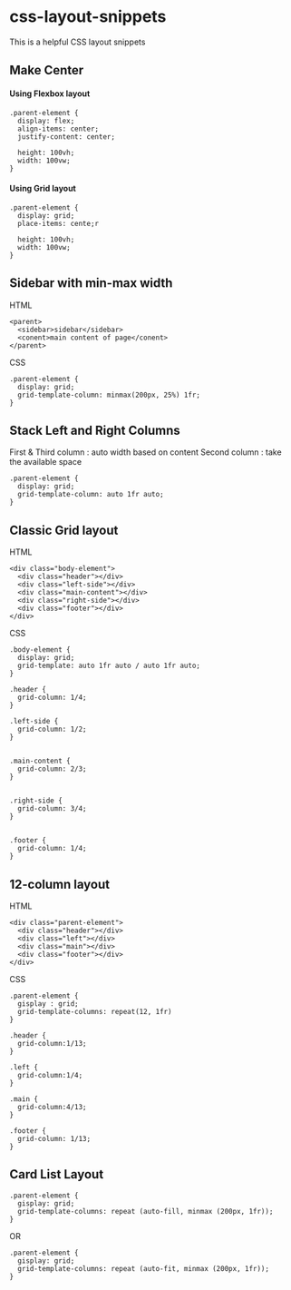 # css-layout-snippets
This is a helpful CSS layout snippets 

## Make Center 
#### Using Flexbox layout
```
.parent-element {
  display: flex; 
  align-items: center; 
  justify-content: center; 
  
  height: 100vh; 
  width: 100vw; 
}
```
#### Using Grid layout
```
.parent-element {
  display: grid; 
  place-items: cente;r 
  
  height: 100vh; 
  width: 100vw; 
}
```




## Sidebar with min-max width 
HTML
```
<parent>
  <sidebar>sidebar</sidebar>
  <conent>main content of page</conent>
</parent>
```

CSS
```
.parent-element {
  display: grid;
  grid-template-column: minmax(200px, 25%) 1fr; 
}

```



## Stack Left and Right Columns
First & Third column : auto width based on content
Second column : take the available space
```
.parent-element {
  display: grid;
  grid-template-column: auto 1fr auto;
}
```


## Classic Grid layout
HTML
```
<div class="body-element">
  <div class="header"></div>
  <div class="left-side"></div>
  <div class="main-content"></div>
  <div class="right-side"></div>
  <div class="footer"></div>
</div>
```

CSS
```
.body-element {
  display: grid;
  grid-template: auto 1fr auto / auto 1fr auto;
}

.header {
  grid-column: 1/4; 
}

.left-side {
  grid-column: 1/2; 
}


.main-content {
  grid-column: 2/3; 
}


.right-side {
  grid-column: 3/4; 
}


.footer {
  grid-column: 1/4; 
}
```

## 12-column layout
HTML
```
<div class="parent-element">
  <div class="header"></div>
  <div class="left"></div>
  <div class="main"></div>
  <div class="footer"></div>
</div>
```

CSS 
```
.parent-element {
  gisplay : grid;
  grid-template-columns: repeat(12, 1fr)
}

.header {
  grid-column:1/13;
}

.left {
  grid-column:1/4;
}

.main {
  grid-column:4/13;
}

.footer {
  grid-column: 1/13;
}
```

## Card List Layout 
```
.parent-element {
  gisplay: grid;
  grid-template-columns: repeat (auto-fill, minmax (200px, 1fr));
}
```
OR 
```
.parent-element {
  gisplay: grid;
  grid-template-columns: repeat (auto-fit, minmax (200px, 1fr));
}
```


